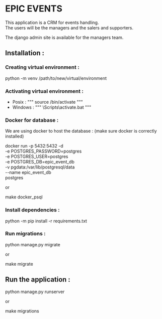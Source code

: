 # EPIC EVENTS

This application is a CRM for events handling.  
The users will be the managers and the salers and supporters.  

The django admin site is available for the managers team.

## Installation :

### Creating virtual environment :

python -m venv /path/to/new/virtual/environment

### Activating virtual environment :

 - Posix : """ source <venv>/bin/activate """
 - Windows : """ <venv>\Scripts\activate.bat """

### Docker for database :

We are using docker to host the database : (make sure docker is correctly installed)

docker run -p 5432:5432 -d \
    -e POSTGRES_PASSWORD=postgres \
    -e POSTGRES_USER=postgres \
    -e POSTGRES_DB=epic_event_db \
    -v pgdata:/var/lib/postgresql/data \
    --name epic_event_db \
    postgres

or

make docker_psql

### Install dependencies :

python -m pip install -r requirements.txt

### Run migrations :

python manage.py migrate

or

make migrate

## Run the application :

python manage.py runserver

or

make migrations

